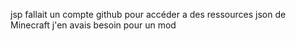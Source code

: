 jsp fallait un compte github pour accéder a
des ressources json de Minecraft j'en avais
besoin pour un mod
